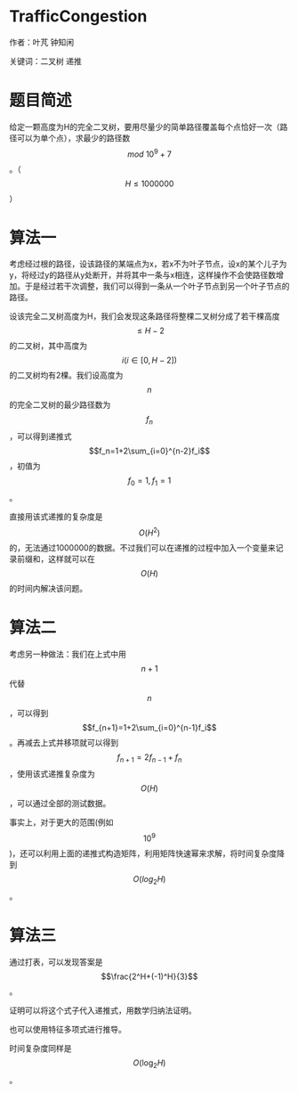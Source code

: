 # **TrafficCongestion**

作者：叶芃 钟知闲

关键词：二叉树 递推

# 题目简述

给定一颗高度为H的完全二叉树，要用尽量少的简单路径覆盖每个点恰好一次（路径可以为单个点），求最少的路径数$$mod \ 10^9+7$$。（$$H\le1000000$$）

# 算法一

考虑经过根的路径，设该路径的某端点为x，若x不为叶子节点，设x的某个儿子为y，将经过y的路径从y处断开，并将其中一条与x相连，这样操作不会使路径数增加。于是经过若干次调整，我们可以得到一条从一个叶子节点到另一个叶子节点的路径。

设该完全二叉树高度为H，我们会发现这条路径将整棵二叉树分成了若干棵高度$$\le H-2$$的二叉树，其中高度为$$i(i\in[0,H-2])$$的二叉树均有2棵。我们设高度为$$n$$的完全二叉树的最少路径数为$$f_n$$，可以得到递推式$$f_n=1+2\sum_{i=0}^{n-2}f_i$$，初值为$$f_0=1,f_1=1$$。

直接用该式递推的复杂度是$$O(H^2)$$的，无法通过1000000的数据。不过我们可以在递推的过程中加入一个变量来记录前缀和，这样就可以在$$O(H)$$的时间内解决该问题。

# 算法二

考虑另一种做法：我们在上式中用$$n+1$$代替$$n$$，可以得到$$f_{n+1}=1+2\sum_{i=0}^{n-1}f_i$$。再减去上式并移项就可以得到$$f_{n+1}=2f_{n-1}+f_n$$，使用该式递推复杂度为$$O(H)$$，可以通过全部的测试数据。

事实上，对于更大的范围(例如$$10^9$$)，还可以利用上面的递推式构造矩阵，利用矩阵快速幂来求解，将时间复杂度降到$$O(log_2H)$$。

# 算法三

通过打表，可以发现答案是 $$\frac{2^H+(-1)^H}{3}$$。

证明可以将这个式子代入递推式，用数学归纳法证明。

也可以使用特征多项式进行推导。

时间复杂度同样是 $$O(\log_2 H)$$。
